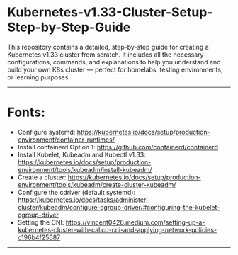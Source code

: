 # Kubernetes-v1.33-Cluster-Setup-Step-by-Step-Guide
This repository contains a detailed, step-by-step guide for creating a Kubernetes v1.33 cluster from scratch. It includes all the necessary configurations, commands, and explanations to help you understand and build your own K8s cluster — perfect for homelabs, testing environments, or learning purposes.

---
# Fonts:
- Configure systemd: https://kubernetes.io/docs/setup/production-environment/container-runtimes/
- Install containerd Option 1: https://github.com/containerd/containerd
- Install Kubelet, Kubeadm and Kubectl v1.33: https://kubernetes.io/docs/setup/production-environment/tools/kubeadm/install-kubeadm/
- Create a cluster: https://kubernetes.io/docs/setup/production-environment/tools/kubeadm/create-cluster-kubeadm/
- Configure the cdriver (default systemd): https://kubernetes.io/docs/tasks/administer-cluster/kubeadm/configure-cgroup-driver/#configuring-the-kubelet-cgroup-driver
- Setting the CNI: https://vincent0426.medium.com/setting-up-a-kubernetes-cluster-with-calico-cni-and-applying-network-policies-c196b4f25687
---
